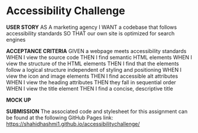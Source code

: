 # Accessibility Challenge

**USER STORY**
AS A marketing agency
I WANT a codebase that follows accessibility standards
SO THAT our own site is optimized for search engines

**ACCEPTANCE CRITERIA** 
GIVEN a webpage meets accessibility standards
WHEN I view the source code
THEN I find semantic HTML elements
WHEN I view the structure of the HTML elements
THEN I find that the elements follow a logical structure independent of styling and positioning
WHEN I view the icon and image elements
THEN I find accessible alt attributes
WHEN I view the heading attributes
THEN they fall in sequential order
WHEN I view the title element
THEN I find a concise, descriptive title

**MOCK UP**


**SUBMISSION**
The associated code and stylesheet for this assignment can be found at the following GitHub Pages link:
https://shahidhashmi1.github.io/accessibilitychallenge/

